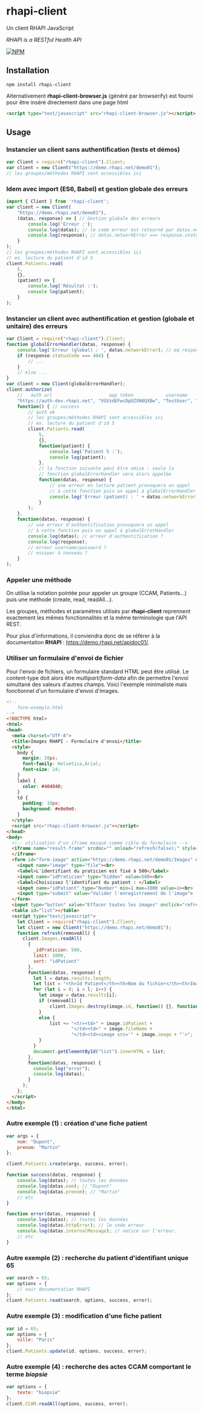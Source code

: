 # rhapi-client

Un client RHAPI JavaScript

*RHAPI is a RESTful Health API*

[![NPM](https://nodei.co/npm/rhapi-client.png?downloads=true)](https://www.npmjs.com/package/rhapi-client)

## Installation

```
npm install rhapi-client
```

Alternativement **rhapi-client-browser.js** (généré par browserify) est fourni pour être inséré directement dans une page html

```html
<script type="text/javascript" src="rhapi-client-browser.js"></script>
```

## Usage

### Instancier un client sans authentification (tests et démos)

```javascript
var Client = require("rhapi-client").Client;
var client = new Client("https://demo.rhapi.net/demo01");
// les groupes/méthodes RHAPI sont accessibles ici
```

### Idem avec import (ES6, Babel) et gestion globale des erreurs

```javascript
import { Client } from 'rhapi-client';
var client = new Client(
    "https://demo.rhapi.net/demo01"),
    (datas, response) => { // Gestion globale des erreurs
        console.log('Erreur :');
        console.log(datas); // le code erreur est retourné par datas.networkError
        console.log(response); // datas.networkError === response.statusCode
    }
);
// les groupes/méthodes RHAPI sont accessibles ici
// ex. lecture du patient d'id 5 
client.Patients.read(
    5,
    {},
    (patient) => {
        console.log('Résultat :');
        console log(patient);
    }
);
```
    
### Instancier un client avec authentification et gestion (globale et unitaire) des erreurs

```javascript
var Client = require("rhapi-client").Client;
function globalErrorHandler(datas, response) {
    console.log('Erreur (global) : ', datas.networkError); // eq response.statusCode
    if (response.statusCode === 404) {
        // ...
    }
    // else ...
}
var client = new Client(globalErrorHandler);
client.authorize(
    //   auth url                     app token            username    password
    "https://auth-dev.rhapi.net", "VGVzdEFwcDpUZXN0QXBw", "TestUser", "TestUser",
    function() { // success
        // auth ok
        // les groupes/méthodes RHAPI sont accessibles ici
        // ex. lecture du patient d'id 5 
        client.Patients.read(
            5,
            {},
            function(patient) {
                console.log('Patient 5 :');
                console log(patient);
            },
            // la fonction suivante peut être omise : seule la
            // fonction globalErrorHandler sera alors appelée
            function(datas, response) {
                // une erreur en lecture patient provoquera un appel
                // à cette fonction puis un appel à globalErrorHandler
                console.log('Erreur (patient) : ' + datas.networkError);
            }
        );
    },
    function(datas, response) {
        // une erreur d'authentification provoquera un appel
        // à cette fonction puis un appel à globalErrorHandler
        console.log(datas); // erreur d'authentification ?
        console.log(response);
        // erreur username/password ?
        // essayer à nouveau ?
    }
);
```

### Appeler une méthode

On utilise la notation pointée pour appeler un groupe (CCAM, Patients...) puis une méthode (create, read, readAll...).

Les groupes, méthodes et paramètres utilisés par **rhapi-client** reprennent exactement les mêmes fonctionnalités et la même terminologie que l'API REST.

Pour plus d'informations, il conviendra donc de se référer à la documentation **RHAPI** : https://demo.rhapi.net/apidoc01/.

### Utiliser un formulaire d'envoi de fichier

Pour l'envoi de fichiers, un formulaire standard HTML peut être utilisé.
Le content-type doit alors être *multipart/form-data* afin de permettre l'envoi simultané des valeurs d'autres champs.
Voici l'exemple minimaliste mais fonctionnel d'un formulaire d'envoi d'images.

```html
<!-- 
    form-exemple.html
-->
<!DOCTYPE html>
<html>
<head>
  <meta charset="UTF-8"> 
  <title>Images RHAPI - Formulaire d'envoi</title>
  <style>
    body {
      margin: 20px;
      font-family: Helvetica,Arial;
      font-size: 24;
    }
    label {
      color: #404040;
    }
    td {
      padding: 10px;
      background: #e0e0e0;
    }
  </style>
  <script src="rhapi-client-browser.js"></script>
</head>
<body>
  <!-- utilisation d'un iframe masqué comme cible du formulaire -->
  <iframe name="result-frame" srcdoc="" onload="refresh(false);" style="display: none">
  </iframe>
  <form id="form-image" action="https://demo.rhapi.net/demo01/Images" method="post" target="result-frame" enctype="multipart/form-data">
    <input name="image" type="file"><br>
    <label>L'identifiant du praticien est fixé à 500</label>
    <input name="idPraticien" type="hidden" value=500><br>
    <label>Choisissez l'identifiant du patient : </label>
    <input name="idPatient" type="Number" min=1 max=1000 value=1><br>
    <input type="submit" value="Valider l'enregistrement de l'image">
  </form>
  <input type="button" value="Effacer toutes les images" onclick="refresh(true)">
  <table id="list"></table>
  <script type="text/javascript">
    let Client = require("rhapi-client").Client;
    let client = new Client("https://demo.rhapi.net/demo01");
    function refresh(removeAll) {
      client.Images.readAll(
        {
          _idPraticien: 500,
          limit: 1000,
          sort: "idPatient"
        },
        function(datas, response) {
          let l = datas.results.length;
          let list = "<th>Id Patient</th><th>Nom du fichier</th><th>Image</th>";
          for (let i = 0; i < l; i++) {
            let image = datas.results[i];
            if (removeAll) {
                client.Images.destroy(image.id, function() {}, function() {});
            }
            else {
                list += "<tr><td>" + image.idPatient + 
                        "</td><td>" + image.fileName + 
                        "</td><td><image src='" + image.image + "'>";
            }
          }
          document.getElementById("list").innerHTML = list;
        },
        function(datas, response) {
          console.log("error");
          console.log(datas);
        }
      );
    };
  </script>
</body>
</html>
```

### Autre exemple (1) : création d'une fiche patient

```javascript
var args = {
    nom: "Dupont",  
    prenom: "Martin"  
};

client.Patients.create(args, success, error);

function success(datas, response) { 
    console.log(datas); // toutes les données  
    console.log(datas.nom); // "Dupont"  
    console.log(datas.prenom); // "Martin"  
    // etc  
}

function error(datas, response) { 
    console.log(datas); // toutes les données  
    console.log(datas.httpError); // le code erreur 
    console.log(datas.internalMessage); // notice sur l'erreur.  
    // etc  
}
```

### Autre exemple (2) : recherche du patient d'identifiant unique 65

```javascript
var search = 65; 
var options = {
    // voir documentation RHAPI
};
client.Patients.read(search, options, success, error);
```

### Autre exemple (3) : modification d'une fiche patient

```javascript
var id = 65;
var options = {
    ville: "Paris"  
};  
client.Patients.update(id, options, success, error);
```

### Autre exemple (4) : recherche des actes CCAM comportant le terme *biopsie*

```javascript
var options = {
    texte: "biopsie"  
};
client.CCAM.readAll(options, success, error);
```

